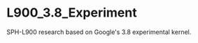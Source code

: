 L900_3.8_Experiment
===================

SPH-L900 research based on Google's 3.8 experimental kernel.